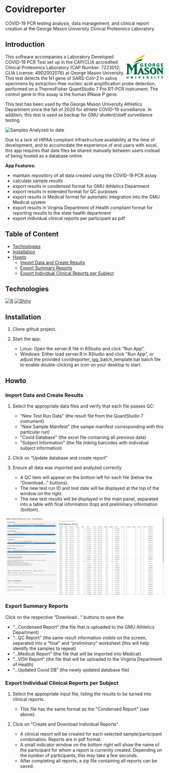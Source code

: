 # Covidreporter

COVID-19 PCR testing analysis, data management, and clinical report creation at the George Mason University Clinical Proteomics Laboratory.

## Introduction

<img align="right" src="readme_images/GMU_PLogo_4CP_small.png">

This software accompanies a Laboratory Developed COVID-19 PCR Test set up in the CAP/CLIA accredited Clinical Proteomics Laboratory (CAP Number: 7223012; CLIA License: 49D2002076) at George Mason University. This test detects the N1 gene of SARS-CoV-2 in saliva specimens by extraction-free nucleic acid amplification probe detection, performed on a ThermoFisher QuantStudio 7 Pro RT-PCR instrument. The control gene in this assay is the
human RNase P gene.

This test has been used by the George Mason University Athletics Department since the fall of 2020 for athlete COVID-19 surveillance. In addition, this test is used as backup for GMU student/staff surveillance testing.

![Samples Analyzed to date](https://img.shields.io/badge/Samples%20Analyzed-26279-brightgreen?style=for-the-badge&logo=appveyor)

Due to a lack of HIPAA compliant infrastructure availability at the time of development, and to accomodate the experience of end users with excel, this app requires that data files be shared manually between users instead of being hosted as a database online.

**App Features:**

* maintain repository of all data created using the COVID-19 PCR assay
* calculate sample results
* export results in condensed format for GMU Athletics Department
* export results in extended format for QC purposes
* export results in Medicat format for automatic integration into the GMU Medicat system
* export results in Virginia Department of Health compliant format for reporting results to the state health department
* export individual clinical reports per participant as pdf

## Table of Content

* [Technologies](#technologies)
* [Installation](#installation)
* [Howto](#howto)
	* [Import Data and Create Results](#import-data-and-create-results)
	* [Export Summary Reports](#export-summary-reports)
	* [Export Individual Clinical Reports per Subject](#export-individual-clinical-reports-per-subject)

## Technologies

[![R](https://img.shields.io/badge/R-4.05-blue)](https://cran.r-project.org/)
[![Shiny](https://img.shields.io/badge/Shiny-1.6.0-blue)](https://shiny.rstudio.com/)

## Installation

1. Clone github project.

2. Start the app:
    *  Linux: Open the server.R file in RStudio and click "Run App".
    *  Windows: Either load server.R in RStudio and click "Run App", or adjust the provided covidreporter_igg_batch_template.bat batch file to enable double-clicking an icon on your desktop to start.

## Howto

### Import Data and Create Results

1. Select the appropriate data files and verify that each file passes QC:
   * "New Test Run Data" (the result file from the QuantStudio 7 instrument)
   * "New Sample Manifest" (the sampe manifest corresponding with this particular run)
   * "Covid Database" (the excel file containing all previous data)
   * "Subject Information" (the file linking barcodes with individual subject information)

2. Click on “Update database and create report”

3. Ensure all data was imported and analyzed correctly
   * A QC item will appear on the bottom left for each file (below the “Download…” buttons).
   * The new test run ID and test date will be displayed at the top of the window on the right.
   * The new test results will be displayed in the main panel, separated into a table with final information (top) and preliminary information (bottom).

![Screenshot](readme_images/screenshot_01.png)

### Export Summary Reports

Click on the respective “Download…” buttons to save the:
   * “…Condensed Report” (the file that is uploaded to the GMU Athletics Department)
   * “…QC Report” (the same result information visible on the screen, separated into a “final” and “preliminary” worksheet (this will help identify the samples to repeat)
   * “…Medicat Report” (the file that will be imported into Medicat)
   * “…VDH Report” (the file that will be uploaded to the Virginia Department of Health)
   * “…Updated Covid DB” (the newly updated database file)

### Export Individual Clinical Reports per Subject

1. Select the appropriate input file, listing the results to be turned into clinical reports.
   * This file has the same format as the "Condensed Report" (see above).

2. Click on "Create and Download Individual Reports".
   * A clinical report will be created for each selected sample/participant combination. Reports are in pdf format.
   * A small indicator window on the bottom right will show the name of the participant for whom a report is currently created. Depending on the number of participants, this may take a few seconds.
   * After completing all reports, a zip file containing all reports can be saved.

